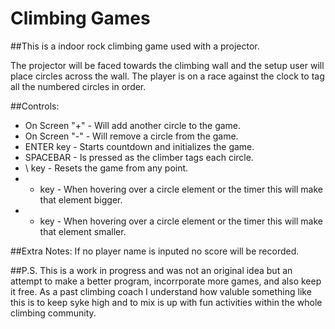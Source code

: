 # Climbing Games

##This is a indoor rock climbing game used with a projector.

The projector will be faced towards the climbing wall and the setup user will place circles across the wall.
The player is on a race against the clock to tag all the numbered circles in order.

##Controls:

* On Screen "+" - Will add another circle to the game.
* On Screen "-" - Will remove a circle from the game.
* ENTER key - Starts countdown and initializes the game.
* SPACEBAR - Is pressed as the climber tags each circle.
* \ key - Resets the game from any point.
* + key - When hovering over a circle element or the timer this will make that element bigger.
* - key - When hovering over a circle element or the timer this will make that element smaller.

##Extra Notes:
If no player name is inputed no score will be recorded.

##P.S.
This is a work in progress and was not an original idea but an attempt to make a better program, incorrporate more games, and also keep it free. As a past climbing coach I understand how valuble something like this is to keep syke high and to mix is up with fun activities within the whole climbing community.